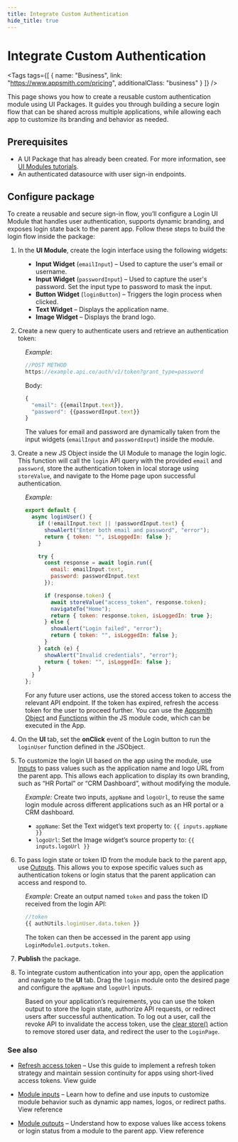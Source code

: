 ```yaml
---
title: Integrate Custom Authentication
hide_title: true
---
```


<!-- vale off -->

<div className="tag-wrapper">
 <h1>Integrate Custom Authentication</h1>

<Tags
tags={[
{ name: "Business", link: "https://www.appsmith.com/pricing", additionalClass: "business" }
]}
/>

</div>

<!-- vale on -->

This page shows you how to create a reusable custom authentication module using UI Packages. It guides you through building a secure login flow that can be shared across multiple applications, while allowing each app to customize its branding and behavior as needed.


## Prerequisites

- A UI Package that has already been created. For more information, see [UI Modules tutorials](//packages/tutorial/ui-module).
- An authenticated datasource with user sign-in endpoints.



## Configure package

To create a reusable and secure sign-in flow, you’ll configure a Login UI Module that handles user authentication, supports dynamic branding, and exposes login state back to the parent app. Follow these steps to build the login flow inside the package:


1. In the **UI Module**, create the login interface using the following widgets:

<dd>

- **Input Widget** (`emailInput`) – Used to capture the user's email or username.
- **Input Widget** (`passwordInput`) – Used to capture the user's password. Set the input type to password to mask the input.
- **Button Widget** (`loginButton`) – Triggers the login process when clicked. 
- **Text Widget** – Displays the application name. 
- **Image Widget** – Displays the brand logo. 


<ZoomImage
  src="/img/login-module.png" 
  alt=""
  caption=""
/>

</dd>


2. Create a new query to authenticate users and retrieve an authentication token:

<dd>

*Example*: 

```js
//POST METHOD
https://example.api.co/auth/v1/token?grant_type=password
```

Body:

```js
{
  "email": {{emailInput.text}},
  "password": {{passwordInput.text}}
}
```

The values for email and password are dynamically taken from the input widgets (`emailInput` and `passwordInput`) inside the module.


</dd>

3. Create a new JS Object inside the UI Module to manage the login logic. This function will call the `login` API query with the provided `email` and `password`, store the authentication token in local storage using `storeValue`, and navigate to the Home page upon successful authentication.

<dd>

*Example:*

```js
export default {
  async loginUser() {
    if (!emailInput.text || !passwordInput.text) {
      showAlert("Enter both email and password", "error");
      return { token: "", isLoggedIn: false };
    }

    try {
      const response = await login.run({
        email: emailInput.text,
        password: passwordInput.text
      });

      if (response.token) {
        await storeValue("access_token", response.token);
        navigateTo("Home");
        return { token: response.token, isLoggedIn: true };
      } else {
        showAlert("Login failed", "error");
        return { token: "", isLoggedIn: false };
      }
    } catch (e) {
      showAlert("Invalid credentials", "error");
      return { token: "", isLoggedIn: false };
    }
  }
};
```

For any future user actions, use the stored access token to access the relevant API endpoint.  If the token has expired, refresh the access token for the user to proceed further. You can use the [Appsmith Object](/write-code/reference) and [Functions](/reference/appsmith-framework/widget-actions) within the JS module code, which can be executed in the App.


</dd>

4. On the **UI** tab, set the **onClick** event of the Login button to run the `loginUser` function defined in the JSObject. 


5. To customize the login UI based on the app using the module, use [Inputs](/packages/reference/ui-module#inputs) to pass values such as the application name and logo URL from the parent app. This allows each application to display its own branding, such as “HR Portal” or “CRM Dashboard”, without modifying the module. 

<dd>

*Example:* Create two inputs, `appName` and `logoUrl`, to reuse the same login module across different applications such as an HR portal or a CRM dashboard.


- `appName`: Set the Text widget’s text property to: `{{ inputs.appName }}`
- `logoUrl`: Set the Image widget’s source property to: `{{ inputs.logoUrl }}`


</dd>


6. To pass login state or token ID from the module back to the parent app, use [Outputs](/packages/reference/ui-module#outputs). This allows you to expose specific values such as authentication tokens or login status that the parent application can access and respond to.

<dd>

*Example*: Create an output named `token` and pass the token ID received from the login API:

```js
//token
{{ authUtils.loginUser.data.token }}
```

The token can then be accessed in the parent app using `LoginModule1.outputs.token`.

</dd>


7. **Publish** the package.


8. To integrate custom authentication into your app, open the application and navigate to the **UI** tab. Drag the `login` module onto the desired page and configure the `appName` and `logoUrl` inputs.

<dd>

Based on your application’s requirements, you can use the token output to store the login state, authorize API requests, or redirect users after successful authentication. To log out a user, call the revoke API to invalidate the access token, use the [clear store()](/reference/appsmith-framework/widget-actions/clear-store) action to remove stored user data, and redirect the user to the `LoginPage`.


</dd>



### See also

- [Refresh access token](/docs/build-apps/how-to-guides/refresh-access-token.md) – Use this guide to implement a refresh token strategy and maintain session continuity for apps using short-lived access tokens. View guide

- [Module inputs](/packages/reference/ui-module#inputs) – Learn how to define and use inputs to customize module behavior such as dynamic app names, logos, or redirect paths. View reference

- [Module outputs](/packages/reference/ui-module#outputs) – Understand how to expose values like access tokens or login status from a module to the parent app. View reference




